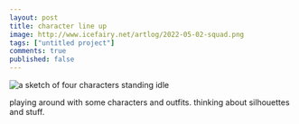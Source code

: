 ```yaml
---
layout: post
title: character line up
image: http://www.icefairy.net/artlog/2022-05-02-squad.png
tags: ["untitled project"]
comments: true
published: false
---
```


![a sketch of four characters standing idle](http://www.icefairy.net/artlog/2022-05-02-squad.png)

playing around with some characters and outfits. thinking about silhouettes and stuff.
